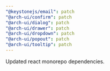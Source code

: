 ```yaml
---
"@keystonejs/email": patch
"@arch-ui/confirm": patch
"@arch-ui/dialog": patch
"@arch-ui/drawer": patch
"@arch-ui/dropdown": patch
"@arch-ui/popout": patch
"@arch-ui/tooltip": patch
---
```


Updated react monorepo dependencies.
